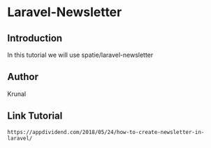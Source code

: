 # Laravel-Newsletter 

## Introduction
In this tutorial we will use spatie/laravel-newsletter  

## Author
Krunal

## Link Tutorial
`` https://appdividend.com/2018/05/24/how-to-create-newsletter-in-laravel/ ``


